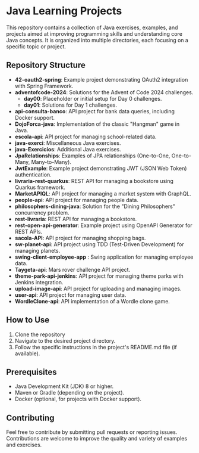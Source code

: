 # Java Learning Projects

This repository contains a collection of Java exercises, examples, and projects aimed at improving programming skills and understanding core Java concepts. It is organized into multiple directories, each focusing on a specific topic or project.

## Repository Structure

- **42-oauth2-spring**: Example project demonstrating OAuth2 integration with Spring Framework.
- **adventofcode-2024**: Solutions for the Advent of Code 2024 challenges.
  - **day00**: Placeholder or initial setup for Day 0 challenges.
  - **day01**: Solutions for Day 1 challenges.
- **api-consulta-banco**: API project for bank data queries, including Docker support.
- **DojoForca-java**: Implementation of the classic "Hangman" game in Java.
- **escola-api**: API project for managing school-related data.
- **java-exerci**: Miscellaneous Java exercises.
- **java-Exercicios**: Additional Java exercises.
- **JpaRelationships**: Examples of JPA relationships (One-to-One, One-to-Many, Many-to-Many).
- **JwtExample**: Example project demonstrating JWT (JSON Web Token) authentication.
- **livraria-rest-quarkus**: REST API for managing a bookstore using Quarkus framework.
- **MarketAPIQL**: API project for managing a market system with GraphQL.
- **people-api**: API project for managing people data.
- **philosophers-dining-java**: Solution for the "Dining Philosophers" concurrency problem.
- **rest-livraria**: REST API for managing a bookstore.
- **rest-open-api-generator**: Example project using OpenAPI Generator for REST APIs.
- **sacola-API**: API project for managing shopping bags.
- **sw-planet-api**: API project using TDD (Test-Driven Development) for managing planets.
- **swing-client-employee-app** : Swing application for managing employee data.
- **Taygeta-api**: Mars rover challenge API project.
- **theme-park-api-jenkins**: API project for managing theme parks with Jenkins integration.
- **upload-image-api**: API project for uploading and managing images.
- **user-api**: API project for managing user data.
- **WordleClone-api**: API implementation of a Wordle clone game.

## How to Use

1. Clone the repository
2. Navigate to the desired project directory.
3. Follow the specific instructions in the project's README.md file (if available).

## Prerequisites

- Java Development Kit (JDK) 8 or higher.
- Maven or Gradle (depending on the project).
- Docker (optional, for projects with Docker support).

## Contributing

Feel free to contribute by submitting pull requests or reporting issues. Contributions are welcome to improve the quality and variety of examples and exercises.

